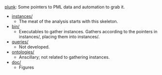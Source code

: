 [plunk](https://github.com/timrdf/plunk/tree/master/bin): Some pointers to PML data and automation to grab it.

* [instances/](https://github.com/timrdf/plunk/tree/master/instances)
    * The meat of the analysis starts with this skeleton.
* [bin/](https://github.com/timrdf/plunk/tree/master/bin)
    * Executables to gather instances. Gathers according to the pointers in instances/, placing them into instances/.
* [queries/](https://github.com/timrdf/plunk/tree/master/queries)
    * Not developed.
* [ontologies/](https://github.com/timrdf/plunk/tree/master/ontologies)
    * Anscillary; not related to gathering instances.
* [doc/](https://github.com/timrdf/plunk/tree/master/doc)
    * Figures
